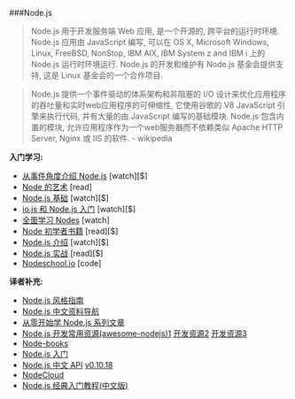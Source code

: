 ###Node.js

>Node.js 用于开发服务端 Web 应用, 是一个开源的, 跨平台的运行时环境. Node.js 应用由 JavaScript 编写, 可以在 OS X, Microsoft Windows, Linux, FreeBSD, NonStop, IBM AIX, IBM System z and IBM i 上的 Node.js 运行时环境运行. Node.js 的开发和维护有 Node.js 基金会提供支持, 这是 Linux 基金会的一个合作项目. 

>Node.js 提供一个事件驱动的体系架构和非阻塞的 I/O 设计来优化应用程序的吞吐量和实时web应用程序的可伸缩性, 它使用谷歌的 V8 JavaScript 引擎来执行代码, 并有大量的由 JavaScript 编写的基础模块. Node.js 包含内置的模块, 允许应用程序作为一个web服务器而不依赖类似  Apache HTTP Server, Nginx 或 IIS 的软件. - wikipedia

**入门学习:**

* [从事件角度介绍 Node.js](https://www.eventedmind.com/classes/introduction-to-node-js-4c0326de) [watch][$]
* [Node 的艺术](https://github.com/maxogden/art-of-node#the-art-of-node) [read]
* [Node.js 基础](http://teamtreehouse.com/library/nodejs-basics) [watch][$]
* [io.js 和 Node.js 入门](http://www.pluralsight.com/courses/running-node-applications-io-js) [watch][$]
* [全面学习 Nodes](https://learnallthenodes.com/episodes/1-what-is-nodejs) [watch]
* [Node 初学者书籍](https://leanpub.com/nodebeginner) [read][$]
* [Node.js 介绍](http://www.pluralsight.com/courses/node-intro) [watch][$]
* [Node.js 实战](https://www.manning.com/books/node-js-in-practice#downloads) [read][$]
* [Nodeschool.io](http://nodeschool.io/) [code]

**译者补充:**

* [Node.js 风格指南](https://github.com/wwsun/node-style-guide) 
* [Node.js 中文资料导航](https://github.com/youyudehexie/node123)
* [从零开始学 Node.js 系列文章](http://blog.fens.me/series-nodejs/)
* [Node.js 开发常用资源(awesome-nodejs)1](https://github.com/sindresorhus/awesome-nodejs) [开发资源2](https://github.com/lyfeyaj/awesome-resources#nodejs) [开发资源3](https://github.com/vndmtrx/awesome-nodejs)
* [Node-books](https://github.com/pana/node-books)
* [Node.js 入门](https://cnodejs.org/getstart)
* [Node.js 中文 API](https://davidcai1993.gitbooks.io/nodejs-api-doc-in-chinese/content/)    [v0.10.18](http://nodeapi.ucdok.com/#/api/)
* [NodeCloud](http://www.nodecloud.org/)
* [Node.js 经典入门教程(中文版)](http://nodebeginner.org/index-zh-cn.html)
